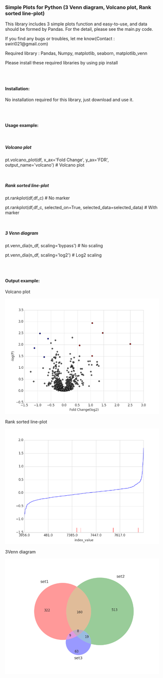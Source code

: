 <h3>Simple Plots for Python (3 Venn diagram, Volcano plot, Rank sorted line-plot)</h3>
<p>This library includes 3 simple plots function and easy-to-use, and data should be formed by Pandas. For the detail, please see the main.py code.</p>
<p>If you find any bugs or troubles, let me know(Contact : swiri021@gmail.com)</p>
<p>Required library : Pandas, Numpy, matplotlib, seaborn, matplotlib_venn</p>
<p>Please install these required libraries by using pip install</p>
<br/>
<br/>
<h4>Installation: </h4>
<p>No installation required for this library, just download and use it.</p>
<br/>
<br/>
<h4>Usage example: </h4>
<br/>
<h5>Volcano plot</h5>
<p>pt.volcano_plot(df, x_ax='Fold Change', y_ax='FDR', output_name='volcano') # Volcano plot</p>
<br/>
<h5>Rank sorted line-plot</h5>
<p>pt.rankplot(df,df_c) # No marker</p>
<p>pt.rankplot(df,df_c, selected_on=True, selected_data=selected_data) # With marker</p>
<br/>
<h5>3 Venn diagram</h5>
<p>pt.venn_dia(n_df, scaling='bypass') # No scaling</p>
<p>pt.venn_dia(n_df, scaling='log2') # Log2 scaling</p>
<br/>
<br/>
<h4>Output example: </h4>
<p>Volcano plot</p>
<img src="volcano.png"/>
<p>Rank sorted line-plot</p>
<img src="rankplot.png"/>
<p>3Venn diagram</p>
<img src="venn_diagram.png"/>